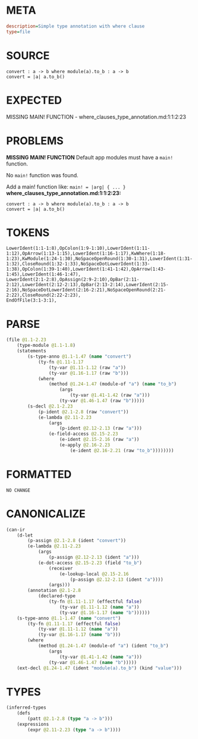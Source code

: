 # META
~~~ini
description=Simple type annotation with where clause
type=file
~~~
# SOURCE
~~~roc
convert : a -> b where module(a).to_b : a -> b
convert = |a| a.to_b()
~~~
# EXPECTED
MISSING MAIN! FUNCTION - where_clauses_type_annotation.md:1:1:2:23
# PROBLEMS
**MISSING MAIN! FUNCTION**
Default app modules must have a `main!` function.

No `main!` function was found.

Add a main! function like:
`main! = |arg| { ... }`
**where_clauses_type_annotation.md:1:1:2:23:**
```roc
convert : a -> b where module(a).to_b : a -> b
convert = |a| a.to_b()
```


# TOKENS
~~~zig
LowerIdent(1:1-1:8),OpColon(1:9-1:10),LowerIdent(1:11-1:12),OpArrow(1:13-1:15),LowerIdent(1:16-1:17),KwWhere(1:18-1:23),KwModule(1:24-1:30),NoSpaceOpenRound(1:30-1:31),LowerIdent(1:31-1:32),CloseRound(1:32-1:33),NoSpaceDotLowerIdent(1:33-1:38),OpColon(1:39-1:40),LowerIdent(1:41-1:42),OpArrow(1:43-1:45),LowerIdent(1:46-1:47),
LowerIdent(2:1-2:8),OpAssign(2:9-2:10),OpBar(2:11-2:12),LowerIdent(2:12-2:13),OpBar(2:13-2:14),LowerIdent(2:15-2:16),NoSpaceDotLowerIdent(2:16-2:21),NoSpaceOpenRound(2:21-2:22),CloseRound(2:22-2:23),
EndOfFile(3:1-3:1),
~~~
# PARSE
~~~clojure
(file @1.1-2.23
	(type-module @1.1-1.8)
	(statements
		(s-type-anno @1.1-1.47 (name "convert")
			(ty-fn @1.11-1.17
				(ty-var @1.11-1.12 (raw "a"))
				(ty-var @1.16-1.17 (raw "b")))
			(where
				(method @1.24-1.47 (module-of "a") (name "to_b")
					(args
						(ty-var @1.41-1.42 (raw "a")))
					(ty-var @1.46-1.47 (raw "b")))))
		(s-decl @2.1-2.23
			(p-ident @2.1-2.8 (raw "convert"))
			(e-lambda @2.11-2.23
				(args
					(p-ident @2.12-2.13 (raw "a")))
				(e-field-access @2.15-2.23
					(e-ident @2.15-2.16 (raw "a"))
					(e-apply @2.16-2.23
						(e-ident @2.16-2.21 (raw "to_b"))))))))
~~~
# FORMATTED
~~~roc
NO CHANGE
~~~
# CANONICALIZE
~~~clojure
(can-ir
	(d-let
		(p-assign @2.1-2.8 (ident "convert"))
		(e-lambda @2.11-2.23
			(args
				(p-assign @2.12-2.13 (ident "a")))
			(e-dot-access @2.15-2.23 (field "to_b")
				(receiver
					(e-lookup-local @2.15-2.16
						(p-assign @2.12-2.13 (ident "a"))))
				(args)))
		(annotation @2.1-2.8
			(declared-type
				(ty-fn @1.11-1.17 (effectful false)
					(ty-var @1.11-1.12 (name "a"))
					(ty-var @1.16-1.17 (name "b"))))))
	(s-type-anno @1.1-1.47 (name "convert")
		(ty-fn @1.11-1.17 (effectful false)
			(ty-var @1.11-1.12 (name "a"))
			(ty-var @1.16-1.17 (name "b")))
		(where
			(method @1.24-1.47 (module-of "a") (ident "to_b")
				(args
					(ty-var @1.41-1.42 (name "a")))
				(ty-var @1.46-1.47 (name "b")))))
	(ext-decl @1.24-1.47 (ident "module(a).to_b") (kind "value")))
~~~
# TYPES
~~~clojure
(inferred-types
	(defs
		(patt @2.1-2.8 (type "a -> b")))
	(expressions
		(expr @2.11-2.23 (type "a -> b"))))
~~~
